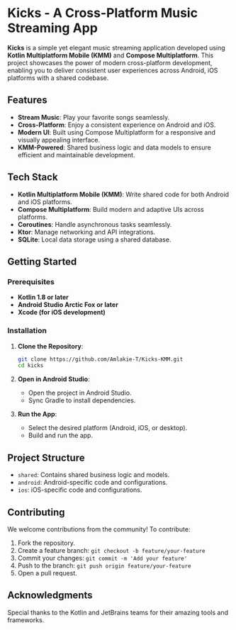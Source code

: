 # Kicks - A Cross-Platform Music Streaming App

**Kicks** is a simple yet elegant music streaming application developed using **Kotlin Multiplatform Mobile (KMM)** and **Compose Multiplatform**. This project showcases the power of modern cross-platform development, enabling you to deliver consistent user experiences across Android, iOS platforms with a shared codebase.

## Features

- **Stream Music**: Play your favorite songs seamlessly.
- **Cross-Platform**: Enjoy a consistent experience on Android and iOS.
- **Modern UI**: Built using Compose Multiplatform for a responsive and visually appealing interface.
- **KMM-Powered**: Shared business logic and data models to ensure efficient and maintainable development.

## Tech Stack

- **Kotlin Multiplatform Mobile (KMM)**: Write shared code for both Android and iOS platforms.
- **Compose Multiplatform**: Build modern and adaptive UIs across platforms.
- **Coroutines**: Handle asynchronous tasks seamlessly.
- **Ktor**: Manage networking and API integrations.
- **SQLite**: Local data storage using a shared database.

## Getting Started

### Prerequisites
- **Kotlin 1.8 or later**
- **Android Studio Arctic Fox or later**
- **Xcode (for iOS development)**

### Installation

1. **Clone the Repository**:
   ```bash
   git clone https://github.com/Amlakie-T/Kicks-KMM.git
   cd kicks
   ```

2. **Open in Android Studio**:
   - Open the project in Android Studio.
   - Sync Gradle to install dependencies.

3. **Run the App**:
   - Select the desired platform (Android, iOS, or desktop).
   - Build and run the app.

## Project Structure

- `shared`: Contains shared business logic and models.
- `android`: Android-specific code and configurations.
- `ios`: iOS-specific code and configurations.

## Contributing

We welcome contributions from the community! To contribute:
1. Fork the repository.
2. Create a feature branch: `git checkout -b feature/your-feature`
3. Commit your changes: `git commit -m 'Add your feature'`
4. Push to the branch: `git push origin feature/your-feature`
5. Open a pull request.


## Acknowledgments

Special thanks to the Kotlin and JetBrains teams for their amazing tools and frameworks.
